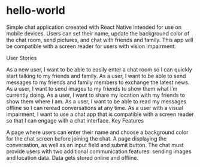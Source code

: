 # hello-world

Simple chat application creeated with React Native intended for use on mobile devices. Users can set their name, update the background color of the chat room, send pictures, and chat with friends and family. This app will be compatible with a screen reader for users with vision impairment.

User Stories

As a new user, I want to be able to easily enter a chat room so I can quickly start talking to my friends and family.
As a user, I want to be able to send messages to my friends and family members to exchange the latest news.
As a user, I want to send images to my friends to show them what I’m currently doing.
As a user, I want to share my location with my friends to show them where I am.
As a user, I want to be able to read my messages offline so I can reread conversations at any time.
As a user with a visual impairment, I want to use a chat app that is compatible with a screen reader so that I can engage with a chat interface.
Key Features

A page where users can enter their name and choose a background color for the chat screen before joining the chat.
A page displaying the conversation, as well as an input field and submit button.
The chat must provide users with two additional communication features: sending images and location data.
Data gets stored online and offline.
